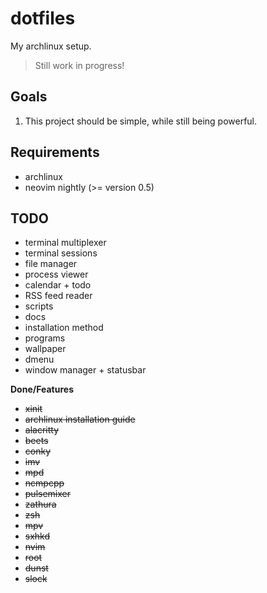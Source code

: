 # dotfiles

My archlinux setup.

> Still work in progress!

## Goals

1. This project should be simple, while still being powerful.

## Requirements

* archlinux
* neovim nightly (>= version 0.5)

## TODO

* terminal multiplexer
* terminal sessions
* file manager
* process viewer
* calendar + todo
* RSS feed reader
* scripts
* docs
* installation method
* programs
* wallpaper
* dmenu
* window manager + statusbar

**Done/Features**

* ~~xinit~~
* ~~archlinux installation guide~~
* ~~alacritty~~
* ~~beets~~
* ~~conky~~
* ~~imv~~
* ~~mpd~~
* ~~ncmpcpp~~
* ~~pulsemixer~~
* ~~zathura~~
* ~~zsh~~
* ~~mpv~~
* ~~sxhkd~~
* ~~nvim~~
* ~~root~~
* ~~dunst~~
* ~~slock~~
